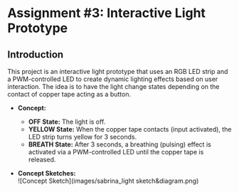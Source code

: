 # Assignment #3: Interactive Light Prototype

## Introduction

This project is an interactive light prototype that uses an RGB LED strip and a PWM-controlled LED to create dynamic lighting effects based on user interaction. The idea is to have the light change states depending on the contact of copper tape acting as a button.

- **Concept:**  
  - **OFF State:** The light is off.  
  - **YELLOW State:** When the copper tape contacts (input activated), the LED strip turns yellow for 3 seconds.  
  - **BREATH State:** After 3 seconds, a breathing (pulsing) effect is activated via a PWM-controlled LED until the copper tape is released.

- **Concept Sketches:**  
  ![Concept Sketch](images/sabrina_light sketch&diagram.png)
  

